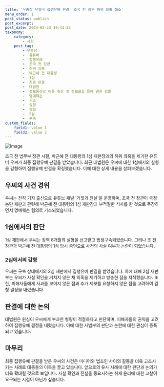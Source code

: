 ```yaml
---
title: '우종창 유튜버 집행유예 판결  조국 전 장관 허위 의혹 해소'
menu_order: 1
post_status: publish
post_excerpt: 
post_date: 2024-02-23 19:43:22
taxonomy:
    category:
        - 사회
    post_tag:
        - 우종창
        -  유튜버
        -  집행유예
        -  조국 전 장관
        -  허위 의혹
        -  박근혜 전 대통령
        -  1심
        -  최종 판결
        -  대법원
        -  정보통신망 이용 촉진 및 정보보호 등에 관한 법률
        -  명예훼손
        -  기소
        -  실형
        -  감형
        -  2심
        -  구속
custom_fields:
    field1: value 1
    field2: value 2
---
```


![Image](https://imgnews.pstatic.net/image/003/2024/02/23/NISI20221021_0001111885_web_20221021165533_20240223071704050.jpg?type=w647)

조국 전 법무부 장관 시절, 박근혜 전 대통령의 1심 재판장과의 허위 의혹을 제기한 유튜버 우씨가 최종 집행유예 판결을 받았습니다. 최근 대법원은 우씨에 대한 1심에서의 실형을 감형하여 집행유예 판결을 확정했습니다. 이에 대한 상세 내용을 살펴보겠습니다.
## 우씨의 사건 경위
우씨는 전직 기자 출신으로 유튜브 채널 '거짓과 진실'을 운영하며, 조국 전 장관이 국정농단 재판과 관련해 박근혜 전 대통령의 1심 재판장과 부적절한 식사를 한 것으로 주장하면서 명예훼손 혐의로 기소되었습니다.
## 1심에서의 판단
1심 재판에서 우씨는 징역 8개월의 실형을 선고받고 법정구속되었습니다. 그러나 조 전 장관과 박근혜 전 대통령의 1심 당시 증언으로 사건의 사실 여부가 논란이 되었습니다.
### 2심에서의 감형
우씨는 구속 상태에서의 2심 재판에서 집행유예 판결을 받았습니다. 이에 대해 2심 재판부는 우씨가 사실 확인을 거치지 않은 채 의혹을 제기하고 방송한 점을 지적했습니다. 또한, 피해자들에게 사과를 보이지 않은 점과 추가 제보를 요청하지 않은 점을 고려하여 감형 결정을 내렸습니다.
## 판결에 대한 논의
대법원은 원심이 우씨에게 부과한 형량이 적절하다고 판단하며, 피해자들의 권익을 고려하여 집행유예 결정을 내렸습니다. 이에 대한 사법부의 판단과 논란에 대한 관심이 증폭되고 있습니다.
## 마무리
최종 집행유예 판결을 받은 우씨의 사건은 미디어와 법조인 사이의 갈등을 더욱 고조시키는 사례로 대중들의 이목을 끌고 있습니다. 앞으로의 유사 사례에 대한 판단과 논의가 더욱 확대될 것으로 보입니다. 사실 확인과 진실을 중요시하는 취재 윤리에 대한 고찰이 요구되는 시점이 아닌가 싶습니다.
